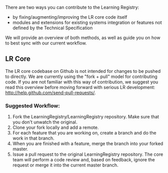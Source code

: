 There are two ways you can contribute to the Learning Registry:

* by fixing/augmenting/improving the LR core code itself 
* modules and extensions for existing systems integration or features not defined by the Technical Specification

We will provide an overview of both methods, as well as guide you on how to best sync with our current workflow.

## LR Core

The LR core codebase on Github is not intended for changes to be pushed to directly. We are currently using the "fork + pull" model for contributing code. If you are not familiar with this way of contribution, we suggest you read this overview before moving forward with serious LR development: http://help.github.com/send-pull-requests/.

### Suggested Workflow:
1. Fork the LearningRegistry/LearningRegistry repository. Make sure that you don't unwatch the original.
2. Clone your fork locally and add a remote. 
3. For each feature that you are working on, create a branch and do the work in that branch.
4. When you are finished with a feature, merge the branch into your forked master.
5. Issue a pull request to the original LearningRegistry repository. The core team will perform a code review and, based on feedback, ignore the request or merge it into the current master branch.


